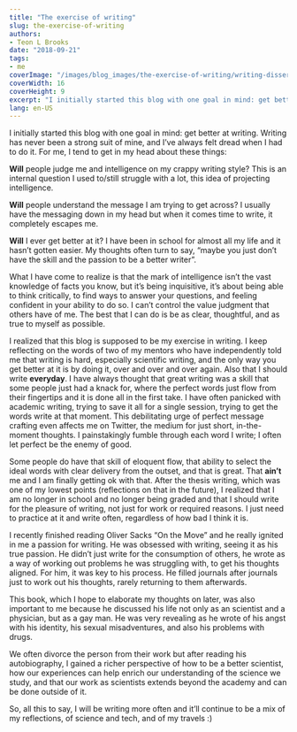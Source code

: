 ```yaml
---
title: "The exercise of writing"
slug: the-exercise-of-writing
authors:
- Teon L Brooks
date: "2018-09-21"
tags:
- me
coverImage: "/images/blog_images/the-exercise-of-writing/writing-dissertation.jpg"
coverWidth: 16
coverHeight: 9
excerpt: "I initially started this blog with one goal in mind: get better at writing."
lang: en-US
---
```


I initially started this blog with one goal in mind: get better at writing. Writing has never been a strong suit of mine, and I’ve always felt dread when I had to do it. For me, I tend to get in my head about these things:

**Will** people judge me and intelligence on my crappy writing style? This is an internal question I used to/still struggle with a lot, this idea of projecting intelligence.

**Will** people understand the message I am trying to get across? I usually have the messaging down in my head but when it comes time to write, it completely escapes me.

**Will** I ever get better at it? I have been in school for almost all my life and it hasn’t gotten easier. My thoughts often turn to say, “maybe you just don’t have the skill and the passion to be a better writer”.

What I have come to realize is that the mark of intelligence isn’t the vast knowledge of facts you know, but it’s being inquisitive, it’s about being able to think critically, to find ways to answer your questions, and feeling confident in your ability to do so. I can’t control the value judgment that others have of me. The best that I can do is be as clear, thoughtful, and as true to myself as possible.

I realized that this blog is supposed to be my exercise in writing. I keep reflecting on the words of two of my mentors who have independently told me that writing is hard, especially scientific writing, and the only way you get better at it is by doing it, over and over and over again. Also that I should write **everyday**. I have always thought that great writing was a skill that some people just had a knack for, where the perfect words just flow from their fingertips and it is done all in the first take. I have often panicked with academic writing, trying to save it all for a single session, trying to get the words write at that moment. This debilitating urge of perfect message crafting even affects me on Twitter, the medium for just short, in-the-moment thoughts. I painstakingly fumble through each word I write; I often let perfect be the enemy of good.

Some people do have that skill of eloquent flow, that ability to select the ideal words with clear delivery from the outset, and that is great. That **ain’t** me and I am finally getting ok with that. After the thesis writing, which was one of my lowest points (reflections on that in the future), I realized that I am no longer in school and no longer being graded and that I should write for the pleasure of writing, not just for work or required reasons. I just need to practice at it and write often, regardless of how bad I think it is.

I recently finished reading Oliver Sacks “On the Move” and he really ignited in me a passion for writing. He was obsessed with writing, seeing it as his true passion. He didn’t just write for the consumption of others, he wrote as a way of working out problems he was struggling with, to get his thoughts aligned. For him, it was key to his process. He filled journals after journals just to work out his thoughts, rarely returning to them afterwards.

This book, which I hope to elaborate my thoughts on later, was also important to me because he discussed his life not only as an scientist and a physician, but as a gay man. He was very revealing as he wrote of his angst with his identity, his sexual misadventures, and also his problems with drugs.

We often divorce the person from their work but after reading his autobiography, I gained a richer perspective of how to be a better scientist, how our experiences can help enrich our understanding of the science we study, and that our work as scientists extends beyond the academy and can be done outside of it.

So, all this to say, I will be writing more often and it’ll continue to be a mix of my reflections, of science and tech, and of my travels :)
